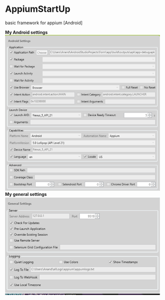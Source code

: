 # AppiumStartUp
basic framework for appium [Android]

**My Android settings** <br />
![ScreenShot](https://github.com/anand853/AppiumStartUp/blob/master/src/com/util/readme/android_settigns.png)<br />
**My general settings** <br />
![ScreenShot](https://github.com/anand853/AppiumStartUp/blob/master/src/com/util/readme/general_settings.png)<br />
